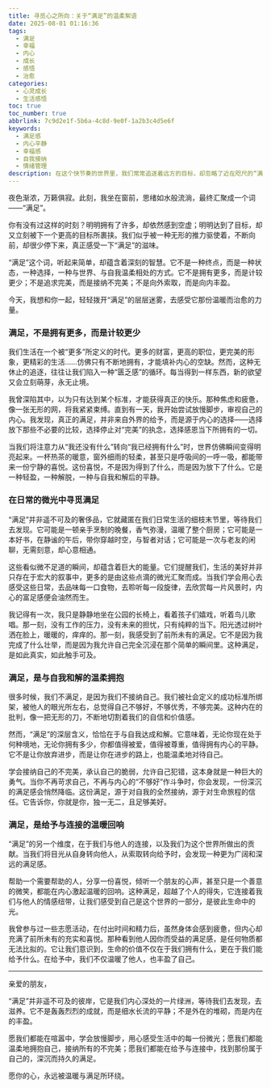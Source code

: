 ```yaml
---
title: 寻觅心之所向：关于“满足”的温柔絮语
date: 2025-08-01 01:16:36
tags:
  - 满足
  - 幸福
  - 内心
  - 成长
  - 感悟
  - 治愈
categories:
  - 心灵成长
  - 生活感悟
toc: true
toc_number: true
abbrlink: 7c9d2e1f-5b6a-4c8d-9e0f-1a2b3c4d5e6f
keywords:
  - 满足感
  - 内心平静
  - 幸福感
  - 自我接纳
  - 情绪管理
description: 在这个快节奏的世界里，我们常常追逐着远方的目标，却忽略了近在咫尺的“满足”。它不是轰轰烈烈的成就，也不是物质的堆砌，而是一种由内而外散发的平静与富足。本文将带你一同探索“满足”的真谛，从日常的微光中汲取力量，与自我和解，并在给予与连接中找到真正的归属。愿我们都能在喧嚣中，寻觅到那份属于自己的心之所向。
---
```


夜色渐浓，万籁俱寂。此刻，我坐在窗前，思绪如水般流淌，最终汇聚成一个词——“满足”。

你有没有过这样的时刻？明明拥有了许多，却依然感到空虚；明明达到了目标，却又立刻被下一个更高的目标所裹挟。我们似乎被一种无形的推力驱使着，不断向前，却很少停下来，真正感受一下“满足”的滋味。

“满足”这个词，听起来简单，却蕴含着深刻的智慧。它不是一种终点，而是一种状态，一种选择，一种与世界、与自我温柔相处的方式。它不是拥有更多，而是计较更少；不是追求完美，而是接纳不完美；不是向外索取，而是向内丰盈。

今天，我想和你一起，轻轻拨开“满足”的层层迷雾，去感受它那份温暖而治愈的力量。

### 满足，不是拥有更多，而是计较更少

我们生活在一个被“更多”所定义的时代。更多的财富，更高的职位，更完美的形象，更精彩的生活……仿佛只有不断地拥有，才能填补内心的空缺。然而，这种无休止的追逐，往往让我们陷入一种“匮乏感”的循环。每当得到一样东西，新的欲望又会立刻萌芽，永无止境。

我曾深陷其中，以为只有达到某个标准，才能获得真正的快乐。那种焦虑和疲惫，像一张无形的网，将我紧紧束缚。直到有一天，我开始尝试放慢脚步，审视自己的内心。我发现，真正的满足，并非来自外界的给予，而是源于内心的选择——选择放下那些不必要的比较，选择停止对“完美”的执念，选择感恩当下所拥有的一切。

当我们将注意力从“我还没有什么”转向“我已经拥有什么”时，世界仿佛瞬间变得明亮起来。一杯热茶的暖意，窗外细雨的轻柔，甚至只是呼吸间的一呼一吸，都能带来一份宁静的喜悦。这份喜悦，不是因为得到了什么，而是因为放下了什么。它是一种轻盈，一种解脱，一种与自我和解后的平静。

### 在日常的微光中寻觅满足

“满足”并非遥不可及的奢侈品，它就藏匿在我们日常生活的细枝末节里，等待我们去发现。它可能是一顿亲手烹制的晚餐，香气弥漫，温暖了整个厨房；它可能是一本好书，在静谧的午后，带你穿越时空，与智者对话；它可能是一次与老友的闲聊，无需刻意，却心意相通。

这些看似微不足道的瞬间，却蕴含着巨大的能量。它们提醒我们，生活的美好并非只存在于宏大的叙事中，更多的是由这些点滴的微光汇聚而成。当我们学会用心去感受这些日常，去品味每一口食物，去聆听每一段旋律，去欣赏每一片风景时，内心的富足感便会油然而生。

我记得有一次，我只是静静地坐在公园的长椅上，看着孩子们嬉戏，听着鸟儿歌唱。那一刻，没有工作的压力，没有未来的担忧，只有纯粹的当下。阳光透过树叶洒在脸上，暖暖的，痒痒的。那一刻，我感受到了前所未有的满足。它不是因为我完成了什么壮举，而是因为我允许自己完全沉浸在那个简单的瞬间里。这种满足，是如此真实，如此触手可及。

### 满足，是与自我和解的温柔拥抱

很多时候，我们不满足，是因为我们不接纳自己。我们被社会定义的成功标准所绑架，被他人的眼光所左右，总觉得自己不够好，不够优秀，不够完美。这种内在的批判，像一把无形的刀，不断地切割着我们的自信和价值感。

然而，“满足”的深层含义，恰恰在于与自我达成和解。它意味着，无论你现在处于何种境地，无论你拥有多少，你都值得被爱，值得被尊重，值得拥有内心的平静。它不是让你放弃进步，而是让你在进步的路上，也能温柔地对待自己。

学会接纳自己的不完美，承认自己的脆弱，允许自己犯错，这本身就是一种巨大的勇气。当你不再苛求自己，不再与内心的“不够好”作斗争时，你会发现，一份深沉的满足感会悄然降临。这份满足，源于对自我的全然接纳，源于对生命旅程的信任。它告诉你，你就是你，独一无二，且足够美好。

### 满足，是给予与连接的温暖回响

“满足”的另一个维度，在于我们与他人的连接，以及我们为这个世界所做出的贡献。当我们将目光从自身转向他人，从索取转向给予时，会发现一种更为广阔和深远的满足感。

帮助一个需要帮助的人，分享一份喜悦，倾听一个朋友的心声，甚至只是一个善意的微笑，都能在内心激起温暖的回响。这种满足，超越了个人的得失，它连接着我们与他人的情感纽带，让我们感受到自己是这个世界的一部分，是彼此生命中的光。

我曾参与过一些志愿活动，在付出时间和精力后，虽然身体会感到疲惫，但内心却充满了前所未有的充实和喜悦。那种看到他人因你而受益的满足感，是任何物质都无法比拟的。它让我们意识到，生命的价值不仅在于我们拥有什么，更在于我们能给予什么。在给予中，我们不仅温暖了他人，也丰盈了自己。

---

亲爱的朋友，

“满足”并非遥不可及的彼岸，它是我们内心深处的一片绿洲，等待我们去发现，去滋养。它不是轰轰烈烈的成就，而是细水长流的平静；不是外在的堆砌，而是内在的丰盈。

愿我们都能在喧嚣中，学会放慢脚步，用心感受生活中的每一份微光；愿我们都能温柔地拥抱自己，接纳所有的不完美；愿我们都能在给予与连接中，找到那份属于自己的，深沉而持久的满足。

愿你的心，永远被温暖与满足所环绕。